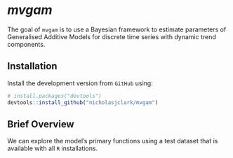 
<!-- README.md is generated from README.Rmd. Please edit that file -->

# *mvgam*

The goal of `mvgam` is to use a Bayesian framework to estimate
parameters of Generalised Additive Models for discrete time series with
dynamic trend components.

## Installation

Install the development version from `GitHub` using:

``` r
# install.packages("devtools")
devtools::install_github("nicholasjclark/mvgam")
```

## Brief Overview

We can explore the model’s primary functions using a test dataset that
is available with all `R` installations.
